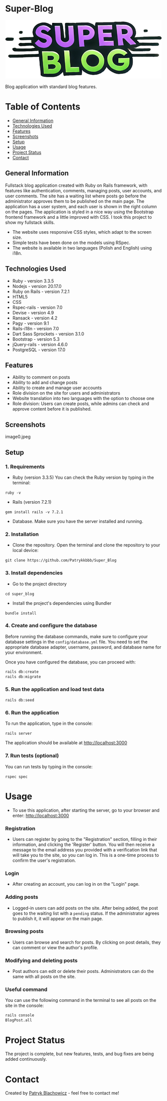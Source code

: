 # Super-Blog
![Logo Github](https://github.com/Patrykkbbb/Super_Blog/blob/main/app/assets/images/logo.png)

Blog application with standard blog features. 

# Table of Contents
- [General Information](#general-information)
- [Technologies Used](#technologies-used)
- [Features](#features)
- [Screenshots](#screenshots)
- [Setup](#setup)
- [Usage](#usage)
- [Project Status](#project-status)
- [Contact](#contact)

## General Information
Fullstack blog application created with Ruby on Rails framework, with features like authentication, comments, managing posts, user accounts, and user comments. The site has a waiting list where posts go before the administrator approves them to be published on the main page. The application has a user system, and each user is shown in the right column on the pages. The application is styled in a nice way using the Bootstrap frontend framework and a little improved with CSS. I took this project to show my fullstack skills.
* The website uses responsive CSS styles, which adapt to the screen size.
* Simple tests have been done on the models using RSpec.
* The website is available in two languages (Polish and English) using i18n.


## Technologies Used
* Ruby - version 3.3.5
* Nodejs - version 20.17.0
* Ruby on Rails - version 7.2.1
* HTML5
* CSS 
* Rspec-rails - version 7.0
* Devise - version 4.9
* Ransack - version 4.2
* Pagy - version 9.1
* Rails-i18n - version 7.0
* Dart Sass Sprockets - version 3.1.0
* Bootstrap - version 5.3
* jQuery-rails - version 4.6.0
* PostgreSQL - version 17.0

## Features

* Ability to comment on posts
* Ability to add and change posts
* Ability to create and manage user accounts
* Role division on the site for users and administrators 
* Website translation into two languages with the option to choose one
* Role division: Users can create posts, while admins can check and approve content before it is published.

## Screenshots

image0.jpeg

## Setup

### 1. Requirements

* Ruby (version 3.3.5) You can check the Ruby version by typing in the terminal:

`ruby -v`

* Rails (version 7.2.1)

`gem install rails -v 7.2.1`

* Database. Make sure you have the server installed and running.

### 2. Installation

* Clone the repository. 
Open the terminal and clone the repository to your local device:

`git clone https://github.com/Patrykkbbb/Super_Blog`

### 3. Install dependencies
* Go to the project directory

`cd super_blog`

* Install the project's dependencies using Bundler

`bundle install`

### 4. Create and configure the database 

Before running the database commands, make sure to configure your database settings in the `config/database.yml` file. You need to set the appropriate database adapter, username, password, and database name for your environment.

Once you have configured the database, you can proceed with:

```
rails db:create
rails db:migrate
```

### 5. Run the application and load test data

```
rails db:seed
```

### 6. Run the application
To run the application, type in the console:

`rails server`

The application should be available at 
[http://localhost:3000](http://localhost:3000)

### 7. Run tests (optional)
You can run tests by typing in the console:

`rspec spec`

# Usage

* To use this application, after starting the server, go to your browser and enter: [http://localhost:3000](http://localhost:3000)

### Registration 
* Users can register by going to the "Registration" section, filling in their information, and clicking the 'Register' button. 
You will then receive a message to the email address you provided with a verification link that will take you to the site, so you can log in. This is a one-time process to confirm the user's registration.

### Login

* After creating an account, you can log in on the "Login" page.

### Adding posts

* Logged-in users can add posts on the site. After being added, the post goes to the waiting list with a `pending` status. If the administrator agrees to publish it, it will appear on the main page.

### Browsing posts

* Users can browse and search for posts. By clicking on post details, they can comment or view the author's profile.

### Modifying and deleting posts

* Post authors can edit or delete their posts. Administrators can do the same with all posts on the site.

### Useful command

You can use the following command in the terminal to see all posts on the site in the console:

```
rails console
BlogPost.all
```

# Project Status

The project is complete, but new features, tests, and bug fixes are being added continuously.

# Contact

Created by [Patryk Blachowicz](https://github.com/Patrykkbbb) - feel free to contact me!
